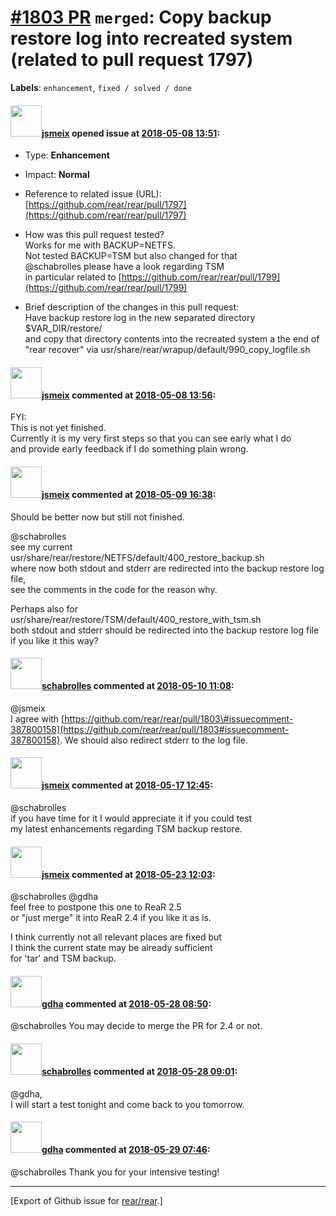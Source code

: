 [\#1803 PR](https://github.com/rear/rear/pull/1803) `merged`: Copy backup restore log into recreated system (related to pull request 1797)
==========================================================================================================================================

**Labels**: `enhancement`, `fixed / solved / done`

#### <img src="https://avatars.githubusercontent.com/u/1788608?u=925fc54e2ce01551392622446ece427f51e2f0ce&v=4" width="50">[jsmeix](https://github.com/jsmeix) opened issue at [2018-05-08 13:51](https://github.com/rear/rear/pull/1803):

-   Type: **Enhancement**

-   Impact: **Normal**

-   Reference to related issue (URL):  
    [https://github.com/rear/rear/pull/1797](https://github.com/rear/rear/pull/1797)

-   How was this pull request tested?  
    Works for me with BACKUP=NETFS.  
    Not tested BACKUP=TSM but also changed for that  
    @schabrolles please have a look regarding TSM  
    in particular related to
    [https://github.com/rear/rear/pull/1799](https://github.com/rear/rear/pull/1799)

-   Brief description of the changes in this pull request:  
    Have backup restore log in the new separated directory
    $VAR\_DIR/restore/  
    and copy that directory contents into the recreated system a the end
    of  
    "rear recover" via
    usr/share/rear/wrapup/default/990\_copy\_logfile.sh

#### <img src="https://avatars.githubusercontent.com/u/1788608?u=925fc54e2ce01551392622446ece427f51e2f0ce&v=4" width="50">[jsmeix](https://github.com/jsmeix) commented at [2018-05-08 13:56](https://github.com/rear/rear/pull/1803#issuecomment-387410959):

FYI:  
This is not yet finished.  
Currently it is my very first steps so that you can see early what I
do  
and provide early feedback if I do something plain wrong.

#### <img src="https://avatars.githubusercontent.com/u/1788608?u=925fc54e2ce01551392622446ece427f51e2f0ce&v=4" width="50">[jsmeix](https://github.com/jsmeix) commented at [2018-05-09 16:38](https://github.com/rear/rear/pull/1803#issuecomment-387800158):

Should be better now but still not finished.

@schabrolles  
see my current
usr/share/rear/restore/NETFS/default/400\_restore\_backup.sh  
where now both stdout and stderr are redirected into the backup restore
log file,  
see the comments in the code for the reason why.

Perhaps also for
usr/share/rear/restore/TSM/default/400\_restore\_with\_tsm.sh  
both stdout and stderr should be redirected into the backup restore log
file  
if you like it this way?

#### <img src="https://avatars.githubusercontent.com/u/19491077?u=0021b16ab426902cbe676f6831f41607bbe4d441&v=4" width="50">[schabrolles](https://github.com/schabrolles) commented at [2018-05-10 11:08](https://github.com/rear/rear/pull/1803#issuecomment-388024070):

@jsmeix  
I agree with
[https://github.com/rear/rear/pull/1803\#issuecomment-387800158](https://github.com/rear/rear/pull/1803#issuecomment-387800158).
We should also redirect stderr to the log file.

#### <img src="https://avatars.githubusercontent.com/u/1788608?u=925fc54e2ce01551392622446ece427f51e2f0ce&v=4" width="50">[jsmeix](https://github.com/jsmeix) commented at [2018-05-17 12:45](https://github.com/rear/rear/pull/1803#issuecomment-389853583):

@schabrolles  
if you have time for it I would appreciate it if you could test  
my latest enhancements regarding TSM backup restore.

#### <img src="https://avatars.githubusercontent.com/u/1788608?u=925fc54e2ce01551392622446ece427f51e2f0ce&v=4" width="50">[jsmeix](https://github.com/jsmeix) commented at [2018-05-23 12:03](https://github.com/rear/rear/pull/1803#issuecomment-391322007):

@schabrolles @gdha  
feel free to postpone this one to ReaR 2.5  
or "just merge" it into ReaR 2.4 if you like it as is.

I think currently not all relevant places are fixed but  
I think the current state may be already sufficient  
for 'tar' and TSM backup.

#### <img src="https://avatars.githubusercontent.com/u/888633?u=cdaeb31efcc0048d3619651aa18dd4b76e636b21&v=4" width="50">[gdha](https://github.com/gdha) commented at [2018-05-28 08:50](https://github.com/rear/rear/pull/1803#issuecomment-392463602):

@schabrolles You may decide to merge the PR for 2.4 or not.

#### <img src="https://avatars.githubusercontent.com/u/19491077?u=0021b16ab426902cbe676f6831f41607bbe4d441&v=4" width="50">[schabrolles](https://github.com/schabrolles) commented at [2018-05-28 09:01](https://github.com/rear/rear/pull/1803#issuecomment-392466632):

@gdha,  
I will start a test tonight and come back to you tomorrow.

#### <img src="https://avatars.githubusercontent.com/u/888633?u=cdaeb31efcc0048d3619651aa18dd4b76e636b21&v=4" width="50">[gdha](https://github.com/gdha) commented at [2018-05-29 07:46](https://github.com/rear/rear/pull/1803#issuecomment-392683811):

@schabrolles Thank you for your intensive testing!

------------------------------------------------------------------------

\[Export of Github issue for
[rear/rear](https://github.com/rear/rear).\]
